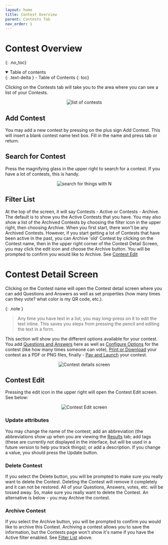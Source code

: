```yaml
---
layout: home
title: Contest Overview
parent: Contests Tab
nav_order: 1
---
```


# Contest Overview
{: .no_toc}

<div class="sticky-right">
<details open markdown="block">
  <summary>
    Table of contents
  </summary>
  {: .text-delta }
- Table of Contents
{: toc}
</details>
</div>



Clicking on the Contests tab will take you to the area where you can see a list of your Contests.

   <p align="center" class="screen-shot">
   <img class="image-border" alt="list of contests" src="../../../assets/images/contests_list.png">
   </p>

## Add Contest
You may add a new contest by pressing on the plus sign <span class="inline-icon"><i class="fa-solid fa-square-plus"></i></span>  Add Contest.  This will insert a blank contest name text box.  Fill in the name and press tab or return.

## Search for Contest
Press the magnifying glass <span class="inline-icon-white"><i class="fa-solid fa-magnifying-glass"></i></span> in the upper right to search for a contest.  If you have a lot of contests, this is handy.

   <p align="center" class="screen-shot">
   <img class="image-border" alt="search for things with N" src="../../../assets/images/search_n.png">
   </p>

## Filter List
At the top of the screen, it will say <span class="inline-header">Contests - Active</span> or <span class="inline-header">Contests - Archive</span>.  The default is to show you the Active Contests that you have.  You may also show a list of the Archived Contests by choosing the filter icon <span class="inline-icon"><i class="fa-solid fa-filter"></i></span> in the upper right, then choosing Archive.  When you first start, there won't be any Archived Contests.  However, if you start getting a lot of Contests that have been active in the past, you can Archive 'old' Contest by clicking on the Contest name, then in the upper right corner of the Contest Detail Screen, you may click the edit icon <span class="inline-icon"><i class="fa-solid fa-pen-to-square"></i></span> and choose the <span class="inline-button">Archive</span> button.  You will be prompted to confirm you would like to Archive.  See [Contest Edit](#contest-edit)


# Contest Detail Screen
Clicking on the Contest name will open the Contest detail screen where you can add Questions and Answers as well as set properties (how many times can they vote? what color is my QR code, etc.).

{: .note }
> Any time you have text in a list, you may long-press on it to edit the text inline.  This saves you steps from pressing the pencil and editing the text in a form.


This section will show you the different options available for your contest.  You add [Questions and Answers](qa_accordion) here as well as [Configure Options](config_opts) for the contest (like how many times someone can vote), [Print or Download](print_download) your contest as a PDF or PNG files, finally - [Pay and Launch](pay_launch) your contest.

   <p align="center" class="screen-shot">
   <img class="image-border" alt="Contest details screen" src="../../../assets/images/contest_screen.png">
   </p>

## Contest Edit
Pressing the edit icon <span class="inline-icon"><i class="fa-solid fa-pen-to-square"></i></span> in the upper right will open the Contest Edit screen.  See below:

   <p align="center" class="screen-shot">
   <img class="image-border" alt="Contest Edit screen" src="../../../assets/images/contest_edit.png">
   </p>

### Update attributes
You may change the name of the contest; add an abbreviation (the abbreviations show up when you are viewing the [Results](../results) tab; add tags (these are currently not displayed in the interface, but will be used in a future version to help you track things); or add a description.  If you change a value, you should press the <span class="inline-button">Update</span> button.

### Delete Contest
If you select the <span class="inline-button">Delete</span> button, you will be prompted to make sure you really want to delete the Contest.  Deleting the Contest will remove it completely and it can not be restored.  All of your Questions, Answers, votes, etc. will be tossed away.  So, make sure you really want to delete the Contest.   An alternative is below - you may Archive the contest.

### Archive Contest
If you select the <span class="inline-button">Archive</span> button, you will be prompted to confirm you would like to archive this Contest.  Archiving a contest allows you to save the information, but the Contests page won't show it's name if you have the Active filter enabled.  See [Filter List](#filter-list) above.

